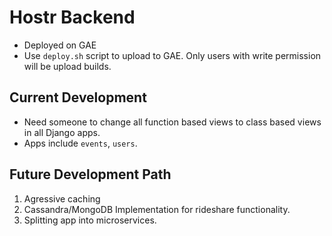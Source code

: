 # Hostr Backend
* Deployed on GAE
* Use `deploy.sh` script to upload to GAE. Only users with write permission will be upload builds.

## Current Development
* Need someone to change all function based views to class based views in all Django apps.
* Apps include `events`, `users`.

## Future Development Path
1. Agressive caching
2. Cassandra/MongoDB Implementation for rideshare functionality.
3. Splitting app into microservices.
